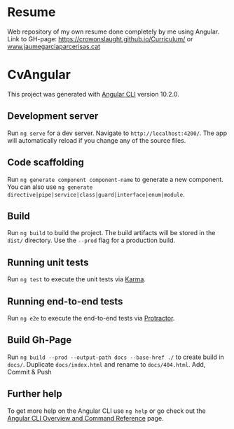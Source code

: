 # Resume

Web repository of my own resume done completely by me using Angular.
Link to GH-page: https://crowonslaught.github.io/Curriculum/ or www.jaumegarciaparcerisas.cat

# CvAngular

This project was generated with [Angular CLI](https://github.com/angular/angular-cli) version 10.2.0.

## Development server

Run `ng serve` for a dev server. Navigate to `http://localhost:4200/`. The app will automatically reload if you change any of the source files.

## Code scaffolding

Run `ng generate component component-name` to generate a new component. You can also use `ng generate directive|pipe|service|class|guard|interface|enum|module`.

## Build

Run `ng build` to build the project. The build artifacts will be stored in the `dist/` directory. Use the `--prod` flag for a production build.

## Running unit tests

Run `ng test` to execute the unit tests via [Karma](https://karma-runner.github.io).

## Running end-to-end tests

Run `ng e2e` to execute the end-to-end tests via [Protractor](http://www.protractortest.org/).

## Build Gh-Page

Run `ng build --prod --output-path docs --base-href ./` to create build in `docs/`.
Duplicate `docs/index.html` and rename to `docs/404.html`.
Add, Commit & Push

## Further help

To get more help on the Angular CLI use `ng help` or go check out the [Angular CLI Overview and Command Reference](https://angular.io/cli) page.
